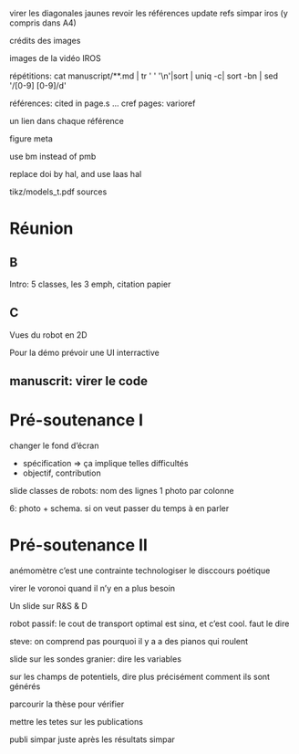 virer les diagonales jaunes
revoir les références
update refs simpar iros (y compris dans A4)

crédits des images

images de la vidéo IROS

répétitions:
cat manuscript/**.md | tr ' ' '\n'|sort | uniq -c| sort -bn | sed '/[0-9] [0-9]/d'

références: cited in page.s …
cref pages: varioref

un lien dans chaque référence

figure meta

use bm instead of pmb

replace doi by hal, and use laas hal

tikz/models_t.pdf sources


# Réunion

## B

Intro: 5 classes, les 3 emph, citation papier

## C

Vues du robot en 2D

Pour la démo prévoir une UI interractive

## manuscrit: virer le code

# Pré-soutenance I

changer le fond d’écran

- spécification => ça implique telles difficultés
- objectif, contribution

slide classes de robots:
nom des lignes
1 photo par colonne

6:
photo + schema.
si on veut passer du temps à en parler

# Pré-soutenance II

anémomètre c’est une contrainte
technologiser le disccours poétique

virer le voronoi quand il n’y en a plus besoin

Un slide sur R&S & D

robot passif: le cout de transport optimal est sinα, et c’est cool. faut le dire

steve:
on comprend pas pourquoi il y a a des pianos qui roulent

slide sur les sondes granier: dire les variables

sur les champs de potentiels, dire plus précisément comment ils sont générés

parcourir la thèse pour vérifier

mettre les tetes sur les publications

publi simpar juste après les résultats simpar
